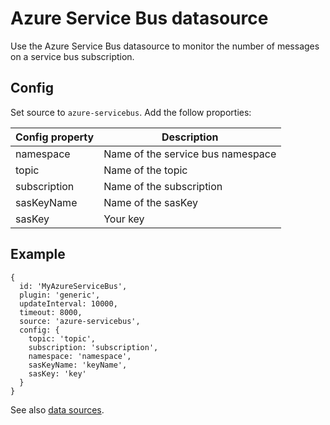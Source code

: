 # Azure Service Bus datasource

Use the Azure Service Bus datasource to monitor the number of messages on a service bus subscription. 


## Config
Set source to `azure-servicebus`. Add the follow proporties:

| Config property | Description |
|--------|-------------|
|namespace|Name of the service bus namespace|
|topic|Name of the topic|
|subscription|Name of the subscription|
|sasKeyName|Name of the sasKey|
|sasKey|Your key|


## Example 
```
{
  id: 'MyAzureServiceBus',
  plugin: 'generic',
  updateInterval: 10000,
  timeout: 8000,
  source: 'azure-servicebus',
  config: {
    topic: 'topic',
    subscription: 'subscription',
    namespace: 'namespace',
    sasKeyName: 'keyName',
    sasKey: 'key'
  }
}
```

See also [data sources](../).


